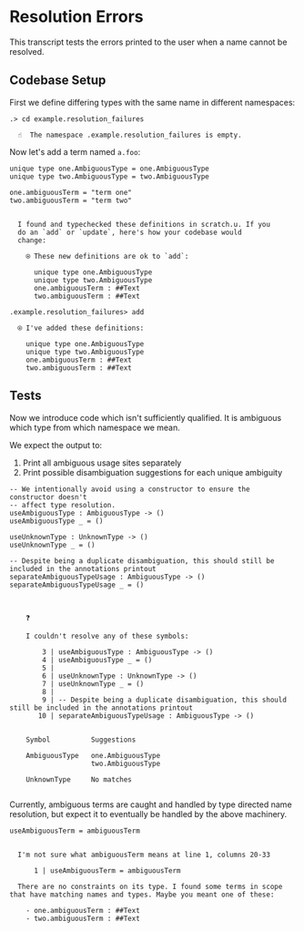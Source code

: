 # Resolution Errors

This transcript tests the errors printed to the user when a name cannot be resolved.

## Codebase Setup

First we define differing types with the same name in different namespaces:

```ucm
.> cd example.resolution_failures

  ☝️  The namespace .example.resolution_failures is empty.

```
Now let's add a term named `a.foo`:

```unison
unique type one.AmbiguousType = one.AmbiguousType
unique type two.AmbiguousType = two.AmbiguousType

one.ambiguousTerm = "term one"
two.ambiguousTerm = "term two"
```

```ucm

  I found and typechecked these definitions in scratch.u. If you
  do an `add` or `update`, here's how your codebase would
  change:
  
    ⍟ These new definitions are ok to `add`:
    
      unique type one.AmbiguousType
      unique type two.AmbiguousType
      one.ambiguousTerm : ##Text
      two.ambiguousTerm : ##Text

```
```ucm
.example.resolution_failures> add

  ⍟ I've added these definitions:
  
    unique type one.AmbiguousType
    unique type two.AmbiguousType
    one.ambiguousTerm : ##Text
    two.ambiguousTerm : ##Text

```
## Tests

Now we introduce code which isn't sufficiently qualified. 
It is ambiguous which type from which namespace we mean.

We expect the output to:

1. Print all ambiguous usage sites separately
2. Print possible disambiguation suggestions for each unique ambiguity

```unison
-- We intentionally avoid using a constructor to ensure the constructor doesn't
-- affect type resolution.
useAmbiguousType : AmbiguousType -> ()
useAmbiguousType _ = ()

useUnknownType : UnknownType -> ()
useUnknownType _ = ()

-- Despite being a duplicate disambiguation, this should still be included in the annotations printout
separateAmbiguousTypeUsage : AmbiguousType -> ()
separateAmbiguousTypeUsage _ = ()
```

```ucm

  
    ❓
    
    I couldn't resolve any of these symbols:
    
        3 | useAmbiguousType : AmbiguousType -> ()
        4 | useAmbiguousType _ = ()
        5 | 
        6 | useUnknownType : UnknownType -> ()
        7 | useUnknownType _ = ()
        8 | 
        9 | -- Despite being a duplicate disambiguation, this should still be included in the annotations printout
       10 | separateAmbiguousTypeUsage : AmbiguousType -> ()
    
    
    Symbol          Suggestions
                    
    AmbiguousType   one.AmbiguousType
                    two.AmbiguousType
                    
    UnknownType     No matches
  

```
Currently, ambiguous terms are caught and handled by type directed name resolution,
but expect it to eventually be handled by the above machinery.

```unison
useAmbiguousTerm = ambiguousTerm
```

```ucm

  I'm not sure what ambiguousTerm means at line 1, columns 20-33
  
      1 | useAmbiguousTerm = ambiguousTerm
  
  There are no constraints on its type. I found some terms in scope that have matching names and types. Maybe you meant one of these:
  
    - one.ambiguousTerm : ##Text
    - two.ambiguousTerm : ##Text

```
